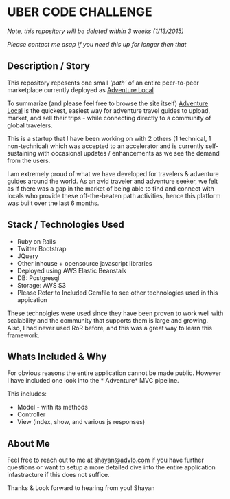 UBER CODE CHALLENGE
===================

*Note, this repository will be deleted within 3 weeks (1/13/2015)*

*Please contact me asap if you need this up for longer then that*

Description / Story
-------------------
This repository repesents one small *'path'* of an entire peer-to-peer marketplace currently deployed as 
[Adventure Local](http://www.advlo.com "Adventure Local")

To summarize (and please feel free to browse the site itself)  [Adventure Local](http://www.advlo.com "Adventure Local") is the quickest, easiest way for adventure travel guides to upload, market, and sell their trips - while connecting directly to a community of global travelers.

This is a startup that I have been working on with 2 others (1 technical, 1 non-technical) which was accepted to an accelerator and is currently self-sustaining with occasional updates / enhancements as we see the demand from the users. 

I am extremely proud of what we have developed for travelers & adventure guides around the world. As an avid traveler and adventure seeker, we felt as if there was a gap in the market of being able to find and connect with locals who provide these off-the-beaten path activities, hence this platform was built over the last 6 months.

Stack / Technologies Used
-------------------------
* Ruby on Rails
* Twitter Bootstrap
* JQuery
* Other inhouse + opensource javascript libraries
* Deployed using AWS Elastic Beanstalk
* DB: Postgresql
* Storage: AWS S3
* Please Refer to Included Gemfile to see other technologies used in this appication


These technolgies were used since they have been proven to work well with scalability and the community that supports them is large and growing. Also, I had never used RoR before, and this was a great way to learn this framework.

Whats Included & Why
--------------------
For obvious reasons the entire application cannot be made public. However I have included one look into the * Adventure* MVC pipeline. 

This includes:
* Model - with its methods
* Controller
* View (index, show, and various js responses)

About Me
--------
Feel free to reach out to me at shayan@advlo.com if you have further questions or want to setup a more detailed dive into the entire application infastracture if this does not suffice.

Thanks & Look forward to hearing from you!
Shayan

